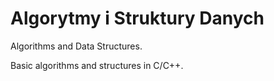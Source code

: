 # Algorytmy i Struktury Danych

Algorithms and Data Structures.

Basic algorithms and structures in C/C++.
